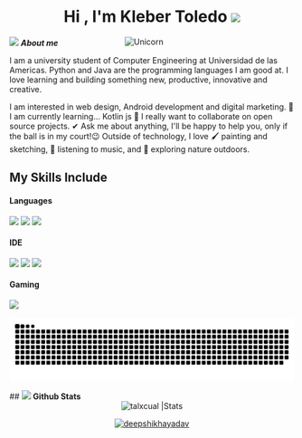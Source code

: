 <h1 align="center">Hi , I'm Kleber Toledo <img src="https://media.giphy.com/media/hvRJCLFzcasrR4ia7z/giphy.gif" width="35"></h1>
<img align="right" width=300px alt="Unicorn" src="https://c.tenor.com/GN73MKBawZYAAAAi/busy-cute.gif" />

<img src="https://media.giphy.com/media/ObNTw8Uzwy6KQ/giphy.gif" width="30px">&nbsp;***About me***

I am a university student of Computer Engineering at Universidad de las Americas. Python and Java are the programming languages ​​I am good at. I love learning and building something new, productive, innovative and creative.

I am interested in web design, Android development and digital marketing.
🌱 I am currently learning...
Kotlin
 js
👯 I really want to collaborate on open source projects.
✔ Ask me about anything, I'll be happy to help you, only if the ball is in my court!😉
Outside of technology, I love 🖌️ painting and sketching, 🎵 listening to music, and 🌴 exploring nature outdoors.

## My Skills Include

<h4> Languages </h4>
<span> 

  <img src="https://img.shields.io/badge/python-3670A0?style=for-the-badge&logo=python&logoColor=ffdd54">
  <img src="https://img.shields.io/badge/java-%23ED8B00.svg?style=for-the-badge&logo=openjdk&logoColor=white">
  <img src="https://img.shields.io/badge/kotlin-%237F52FF.svg?style=for-the-badge&logo=kotlin&logoColor=white">
  
  >
</span>



<h4> IDE </h4>
<span>
<img src="https://img.shields.io/badge/Android_Studio-3DDC84?style=for-the-badge&logo=android-studio&logoColor=white">
<img src="https://img.shields.io/badge/Visual_Studio_Code-0078D4?style=for-the-badge&logo=visual%20studio%20code&logoColor=white">
<img src="https://img.shields.io/badge/Replit-DD1200?style=for-the-badge&logo=Replit&logoColor=white">




</span>


<h4> Gaming </h4>
<span>
  <img src="https://img.shields.io/badge/unity-%23000000.svg?style=for-the-badge&logo=unity&logoColor=white">

<p align="center">
  <img src="https://github.com/DHANOLA/DHANOLA/raw/output/github-contribution-grid-snake.svg" alt="snake"></center>
</p>
 

</span>
## <img src="https://th.bing.com/th/id/R.011db7f1e14cdcefd5ed8b056f70d038?rik=NHHx7PD%2bLTi5YA&riu=http%3a%2f%2fui.trinine.net%2fwp%2fwp-content%2fuploads%2f2016%2f06%2f20160602_GraphAnimeIcon.gif&ehk=TXXGvgTPI6i%2f5xQe%2fW3mnT36hQPfIBwZcQsaKAlJWhs%3d&risl=&pid=ImgRaw&r=0" width="25"> <b>Github Stats</b>

 <div align="center">
<img src="https://github-readme-stats.vercel.app/api?username=talxcual&count_private=true&show_icons=true&theme=highcontrast&include_all_commits=true" alt="talxcual |Stats" />
   
   <a href="https://github.com/talxcual"><img src="https://github-profile-summary-cards.vercel.app/api/cards/profile-details?username=talxcual&theme=dracula&hide_border=true"  width="520" alt="deepshikhayadav"/></a>
